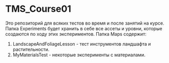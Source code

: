 # TMS_Course01
Это репозиторий для всяких тестов во время и после занятий на курсе. Папка Experiments будет хранить в себе все ассеты и уровни, которые создаются по ходу этих экспериментов.
Папка Maps содержит:
1. LandscapeAndFoliageLesson - тест инструментов ландшафта и растительности.
2. MyMaterialsTest - некоторые эксперименты с материалами.
